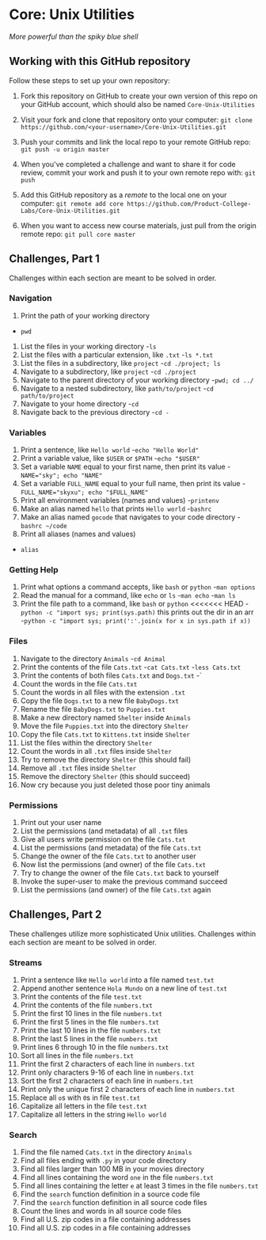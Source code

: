 # Core: Unix Utilities

_More powerful than the spiky blue shell_

## Working with this GitHub repository

Follow these steps to set up your own repository:

1. Fork this repository on GitHub to create your own version of this repo on your GitHub account, which should also be named `Core-Unix-Utilities`

1. Visit your fork and clone that repository onto your computer:
`git clone https://github.com/<your-username>/Core-Unix-Utilities.git`

1. Push your commits and link the local repo to your remote GitHub repo:
`git push -u origin master`

1. When you've completed a challenge and want to share it for code review, commit your work and push it to your own remote repo with:
`git push`

1. Add this GitHub repository as a _remote_ to the local one on your computer:
`git remote add core https://github.com/Product-College-Labs/Core-Unix-Utilities.git`

1. When you want to access new course materials, just pull from the origin remote repo:
`git pull core master`

## Challenges, Part 1

Challenges within each section are meant to be solved in order.

### Navigation

1.  Print the path of your working directory
- `pwd`
1.  List the files in your working directory
-`ls`
1.  List the files with a particular extension, like `.txt`
-`ls *.txt`
1.  List the files in a subdirectory, like `project`
-`cd ./project; ls`
1.  Navigate to a subdirectory, like `project`
-`cd ./project`
1.  Navigate to the parent directory of your working directory
-`pwd; cd ../`
1.  Navigate to a nested subdirectory, like `path/to/project`
-`cd path/to/project`
1.  Navigate to your home directory
-`cd`
1.  Navigate back to the previous directory
-`cd -`

### Variables

1.  Print a sentence, like `Hello world`
-`echo "Hello World"`
1.  Print a variable value, like `$USER` or `$PATH`
-`echo "$USER"`
1.  Set a variable `NAME` equal to your first name, then print its value
-`NAME="sky"; echo "NAME"`
1.  Set a variable `FULL_NAME` equal to your full name, then print its value
-`FULL_NAME="skyxu"; echo "$FULL_NAME"`
1.  Print all environment variables (names and values)
-`printenv`
1.  Make an alias named `hello` that prints `Hello world`
-`bashrc`
1.  Make an alias named `gocode` that navigates to your code directory
-`bashrc ~/code`
1.  Print all aliases (names and values)
- `alias`

### Getting Help

1.  Print what options a command accepts, like `bash` or `python`
-`man options`
1.  Read the manual for a command, like `echo` or `ls`
-`man echo` -`man ls`
1.  Print the file path to a command, like `bash` or `python`
<<<<<<< HEAD
-`python -c "import sys; print(sys.path)`
this prints out the dir in an arr
-`python -c "import sys; print(':'.join(x for x in sys.path if x))`


### Files

1.  Navigate to the directory `Animals`
-`cd Animal`
1.  Print the contents of the file `Cats.txt`
-`cat Cats.txt`
-`less Cats.txt`
1.  Print the contents of both files `Cats.txt` and `Dogs.txt`
-`
1.  Count the words in the file `Cats.txt`
1.  Count the words in all files with the extension `.txt`
1.  Copy the file `Dogs.txt` to a new file `BabyDogs.txt`
1.  Rename the file `BabyDogs.txt` to `Puppies.txt`
1.  Make a new directory named `Shelter` inside `Animals`
1.  Move the file `Puppies.txt` into the directory `Shelter`
1.  Copy the file `Cats.txt` to `Kittens.txt` inside `Shelter`
1.  List the files within the directory `Shelter`
1.  Count the words in all `.txt` files inside `Shelter`
1.  Try to remove the directory `Shelter` (this should fail)
1.  Remove all `.txt` files inside `Shelter`
1.  Remove the directory `Shelter` (this should succeed)
1.  Now cry because you just deleted those poor tiny animals

### Permissions

1.  Print out your user name
1.  List the permissions (and metadata) of all `.txt` files
1.  Give all users write permission on the file `Cats.txt`
1.  List the permissions (and metadata) of the file `Cats.txt`
1.  Change the owner of the file `Cats.txt` to another user
1.  Now list the permissions (and owner) of the file `Cats.txt`
1.  Try to change the owner of the file `Cats.txt` back to yourself
1.  Invoke the super-user to make the previous command succeed
1.  List the permissions (and owner) of the file `Cats.txt` again



## Challenges, Part 2

These challenges utilize more sophisticated Unix utilities.
Challenges within each section are meant to be solved in order.

### Streams

1.  Print a sentence like `Hello world` into a file named `test.txt`
1.  Append another sentence `Hola Mundo` on a new line of `test.txt`
1.  Print the contents of the file `test.txt`
1.  Print the contents of the file `numbers.txt`
1.  Print the first 10 lines in the file `numbers.txt`
1.  Print the first 5 lines in the file `numbers.txt`
1.  Print the last 10 lines in the file `numbers.txt`
1.  Print the last 5 lines in the file `numbers.txt`
1.  Print lines 6 through 10 in the file `numbers.txt`
1.  Sort all lines in the file `numbers.txt`
1.  Print the first 2 characters of each line in `numbers.txt`
1.  Print only characters 9-16 of each line in `numbers.txt`
1.  Sort the first 2 characters of each line in `numbers.txt`
1.  Print only the unique first 2 characters of each line in `numbers.txt`
1.  Replace all `o`s with `0`s in file `test.txt`
1.  Capitalize all letters in the file `test.txt`
1.  Capitalize all letters in the string `Hello world`

### Search

1.  Find the file named `Cats.txt` in the directory `Animals`
1.  Find all files ending with `.py` in your code directory
1.  Find all files larger than 100 MB in your movies directory
1.  Find all lines containing the word `one` in the file `numbers.txt`
1.  Find all lines containing the letter `e` at least 3 times in the file `numbers.txt`
1.  Find the `search` function definition in a source code file
1.  Find the `search` function definition in all source code files
1.  Count the lines and words in all source code files
1.  Find all U.S. zip codes in a file containing addresses
1.  Find all U.S. zip codes in a file containing addresses


